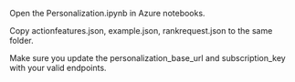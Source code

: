 Open the Personalization.ipynb in Azure notebooks. 

Copy actionfeatures.json, example.json, rankrequest.json to the same folder. 

Make sure you update the personalization_base_url and subscription_key with your valid endpoints.